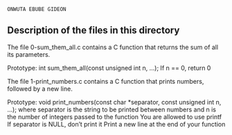 ```
ONWUTA EBUBE GIDEON
```
## Description of the files in this directory


The file 0-sum_them_all.c contains a C function that returns the sum of all its parameters.

Prototype: int sum_them_all(const unsigned int n, ...);
If n == 0, return 0

The file 1-print_numbers.c contains a C function that prints numbers, followed by a new line.

Prototype: void print_numbers(const char *separator, const unsigned int n, ...);
where separator is the string to be printed between numbers
and n is the number of integers passed to the function
You are allowed to use printf
If separator is NULL, don’t print it
Print a new line at the end of your function

